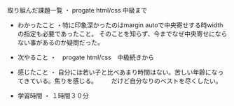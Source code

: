 取り組んだ課題一覧
・ progate html/css 中級まで

- わかったこと
・特に印象深かったのはmargin autoで中央寄せする時widthの指定も必要であったこと。
そのことを知らず、今までなぜ中央寄せにならない事があるのか疑問だった。

- 次やること
・　progate html/css　中級続きから

- 感じたこと
・ 自分には若い子と比べあまり時間はない。苦しい年齢になってきている。焦りを感じる。
　　だけど自分なりのベストを尽くしたい。
  
- 学習時間
・ １時間３０分
